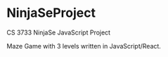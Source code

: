 # NinjaSeProject
CS 3733 NinjaSe JavaScript Project

Maze Game with 3 levels written in JavaScript/React.
